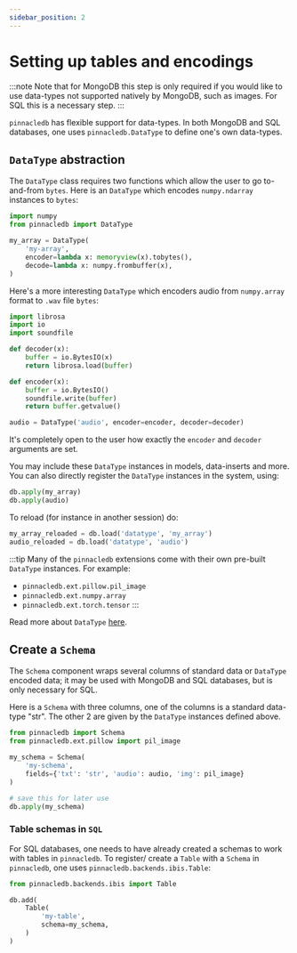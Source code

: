 ```yaml
---
sidebar_position: 2
---
```


# Setting up tables and encodings

:::note
Note that for MongoDB this step is only required if 
you would like to use data-types not supported natively by MongoDB, 
such as images. For SQL this is a necessary step.
:::

`pinnacledb` has flexible support for data-types. In both MongoDB and SQL databases,
one uses `pinnacledb.DataType` to define one's own data-types.

## `DataType` abstraction

The `DataType` class requires two functions which allow the user to go to-and-from `bytes`.
Here is an `DataType` which encodes `numpy.ndarray` instances to `bytes`:

```python
import numpy
from pinnacledb import DataType

my_array = DataType(
    'my-array',
    encoder=lambda x: memoryview(x).tobytes(),
    decode=lambda x: numpy.frombuffer(x),
)
```

Here's a more interesting `DataType` which encoders audio from `numpy.array` format to `.wav` file `bytes`:

```python
import librosa
import io
import soundfile

def decoder(x):
    buffer = io.BytesIO(x)
    return librosa.load(buffer)

def encoder(x):
    buffer = io.BytesIO()
    soundfile.write(buffer)
    return buffer.getvalue()

audio = DataType('audio', encoder=encoder, decoder=decoder)
```

It's completely open to the user how exactly the `encoder` and `decoder` arguments are set.

You may include these `DataType` instances in models, data-inserts and more. You can also directly 
register the `DataType` instances in the system, using:

```python
db.apply(my_array)
db.apply(audio)
```

To reload (for instance in another session) do:

```python
my_array_reloaded = db.load('datatype', 'my_array')
audio_reloaded = db.load('datatype', 'audio')
```

:::tip
Many of the `pinnacledb` extensions come with their own pre-built `DataType` instances.
For example:

- `pinnacledb.ext.pillow.pil_image`
- `pinnacledb.ext.numpy.array`
- `pinnacledb.ext.torch.tensor`
:::

Read more about `DataType` [here](../apply_api/datatype).

## Create a `Schema`

The `Schema` component wraps several columns of standard data or `DataType` encoded data; it 
may be used with MongoDB and SQL databases, but is only necessary for SQL.

Here is a `Schema` with three columns, one of the columns is a standard data-type "str".
The other 2 are given by the `DataType` instances defined above.

```python
from pinnacledb import Schema
from pinnacledb.ext.pillow import pil_image

my_schema = Schema(
    'my-schema',
    fields={'txt': 'str', 'audio': audio, 'img': pil_image}
)

# save this for later use
db.apply(my_schema)
```

### Table schemas in `SQL`

For SQL databases, one needs to have already created a schemas to work with tables in `pinnacledb`. To register/ create a `Table` with a `Schema` in `pinnacledb`, one uses `pinnacledb.backends.ibis.Table`:

```python
from pinnacledb.backends.ibis import Table

db.add(
    Table(
        'my-table',
        schema=my_schema,
    )
)
```